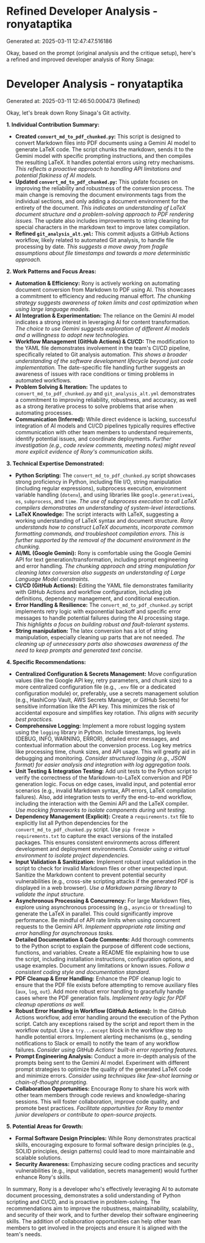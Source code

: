 # Refined Developer Analysis - ronyataptika
Generated at: 2025-03-11 12:47:47.516186

Okay, based on the prompt (original analysis and the critique setup), here's a refined and improved developer analysis of Rony Sinaga:

# Developer Analysis - ronyataptika
Generated at: 2025-03-11 12:46:50.000473 (Refined)

Okay, let's break down Rony Sinaga's Git activity.

**1. Individual Contribution Summary:**

*   **Created `convert_md_to_pdf_chunked.py`:** This script is designed to convert Markdown files into PDF documents using a Gemini AI model to generate LaTeX code. The script chunks the markdown, sends it to the Gemini model with specific prompting instructions, and then compiles the resulting LaTeX. It handles potential errors using retry mechanisms. *This reflects a proactive approach to handling API limitations and potential flakiness of AI models.*
*   **Updated `convert_md_to_pdf_chunked.py`:** This update focuses on improving the reliability and robustness of the conversion process. The main change is removing the document environments tags from the individual sections, and only adding a document environment for the entirety of the document. *This indicates an understanding of LaTeX document structure and a problem-solving approach to PDF rendering issues.* The update also includes improvements to string cleaning for special characters in the markdown text to improve latex compilation.
*   **Refined `git_analysis_alt.yml`:** This commit adjusts a GitHub Actions workflow, likely related to automated Git analysis, to handle file processing by date.  *This suggests a move away from fragile assumptions about file timestamps and towards a more deterministic approach.*

**2. Work Patterns and Focus Areas:**

*   **Automation & Efficiency:** Rony is actively working on automating document conversion from Markdown to PDF using AI. This showcases a commitment to efficiency and reducing manual effort. *The chunking strategy suggests awareness of token limits and cost optimization when using large language models.*
*   **AI Integration & Experimentation:** The reliance on the Gemini AI model indicates a strong interest in leveraging AI for content transformation. *The choice to use Gemini suggests exploration of different AI models and a willingness to adopt new technologies.*
*   **Workflow Management (GitHub Actions) & CI/CD:** The modification to the YAML file demonstrates involvement in the team's CI/CD pipeline, specifically related to Git analysis automation. *This shows a broader understanding of the software development lifecycle beyond just code implementation.*  The date-specific file handling further suggests an awareness of issues with race conditions or timing problems in automated workflows.
*   **Problem Solving & Iteration:**  The updates to `convert_md_to_pdf_chunked.py` and `git_analysis_alt.yml` demonstrates a commitment to improving reliability, robustness, and accuracy, as well as a strong iterative process to solve problems that arise when automating processes.
*   **Communication (Inferred):** While direct evidence is lacking, successful integration of AI models and CI/CD pipelines typically requires effective communication with other team members to understand requirements, identify potential issues, and coordinate deployments. *Further investigation (e.g., code review comments, meeting notes) might reveal more explicit evidence of Rony's communication skills.*

**3. Technical Expertise Demonstrated:**

*   **Python Scripting:** The `convert_md_to_pdf_chunked.py` script showcases strong proficiency in Python, including file I/O, string manipulation (including regular expressions), subprocess execution, environment variable handling (`dotenv`), and using libraries like `google.generativeai`, `os`, `subprocess`, and `time`. *The use of subprocess execution to call LaTeX compilers demonstrates an understanding of system-level interactions.*
*   **LaTeX Knowledge:** The script interacts with LaTeX, suggesting a working understanding of LaTeX syntax and document structure.  *Rony understands how to construct LaTeX documents, incorporate common formatting commands, and troubleshoot compilation errors. This is further supported by the removal of the document environment in the chunking.*
*   **AI/ML (Google Gemini):** Rony is comfortable using the Google Gemini API for text generation/transformation, including prompt engineering and error handling. *The chunking approach and string manipulation for cleaning latex conversion also suggests an understanding of Large Language Model constraints.*
*   **CI/CD (GitHub Actions):** Editing the YAML file demonstrates familiarity with GitHub Actions and workflow configuration, including job definitions, dependency management, and conditional execution.
*   **Error Handling & Resilience:** The `convert_md_to_pdf_chunked.py` script implements retry logic with exponential backoff and specific error messages to handle potential failures during the AI processing stage. *This highlights a focus on building robust and fault-tolerant systems.*
*   **String manipulation:** The latex conversion has a lot of string manipulation, especially cleaning up parts that are not needed. *The cleaning up of unnecessary parts also showcases awareness of the need to keep prompts and generated text concise.*

**4. Specific Recommendations:**

*   **Centralized Configuration & Secrets Management:** Move configuration values (like the Google API key, retry parameters, and chunk size) to a more centralized configuration file (e.g., `.env` file or a dedicated configuration module) or, preferably, use a secrets management solution (e.g., HashiCorp Vault, AWS Secrets Manager, or GitHub Secrets) for sensitive information like the API key. This minimizes the risk of accidental exposure and simplifies key rotation. *This aligns with security best practices.*
*   **Comprehensive Logging:** Implement a more robust logging system using the `logging` library in Python. Include timestamps, log levels (DEBUG, INFO, WARNING, ERROR), detailed error messages, and contextual information about the conversion process.  Log key metrics like processing time, chunk sizes, and API usage. This will greatly aid in debugging and monitoring. *Consider structured logging (e.g., JSON format) for easier analysis and integration with log aggregation tools.*
*   **Unit Testing & Integration Testing:** Add unit tests to the Python script to verify the correctness of the Markdown-to-LaTeX conversion and PDF generation logic. Focus on edge cases, invalid input, and potential error scenarios (e.g., invalid Markdown syntax, API errors, LaTeX compilation failures). Also, add integration tests to verify the end-to-end workflow, including the interaction with the Gemini API and the LaTeX compiler. *Use mocking frameworks to isolate components during unit testing.*
*   **Dependency Management (Explicit):** Create a `requirements.txt` file to explicitly list all Python dependencies for the `convert_md_to_pdf_chunked.py` script.  Use `pip freeze > requirements.txt` to capture the exact versions of the installed packages. This ensures consistent environments across different development and deployment environments. *Consider using a virtual environment to isolate project dependencies.*
*   **Input Validation & Sanitization:** Implement robust input validation in the script to check for invalid Markdown files or other unexpected input. Sanitize the Markdown content to prevent potential security vulnerabilities (e.g., cross-site scripting attacks if the generated PDF is displayed in a web browser). *Use a Markdown parsing library to validate the input structure.*
*   **Asynchronous Processing & Concurrency:** For large Markdown files, explore using asynchronous processing (e.g., `asyncio` or `threading`) to generate the LaTeX in parallel. This could significantly improve performance.  Be mindful of API rate limits when using concurrent requests to the Gemini API. *Implement appropriate rate limiting and error handling for asynchronous tasks.*
*   **Detailed Documentation & Code Comments:** Add thorough comments to the Python script to explain the purpose of different code sections, functions, and variables.  Create a README file explaining how to use the script, including installation instructions, configuration options, and usage examples.  Document any limitations or known issues. *Follow a consistent coding style and documentation standard.*
*   **PDF Cleanup & Error Handling:** Enhance the PDF cleanup logic to ensure that the PDF file exists before attempting to remove auxiliary files (`aux`, `log`, `out`). Add more robust error handling to gracefully handle cases where the PDF generation fails. *Implement retry logic for PDF cleanup operations as well.*
*   **Robust Error Handling in Workflow (GitHub Actions):** In the GitHub Actions workflow, add error handling around the execution of the Python script. Catch any exceptions raised by the script and report them in the workflow output.  Use a `try...except` block in the workflow step to handle potential errors.  Implement alerting mechanisms (e.g., sending notifications to Slack or email) to notify the team of any workflow failures. *Consider using GitHub Actions' built-in error reporting features.*
*   **Prompt Engineering Analysis:** Conduct a more in-depth analysis of the prompts being sent to the Gemini AI model.  Experiment with different prompt strategies to optimize the quality of the generated LaTeX code and minimize errors. *Consider using techniques like few-shot learning or chain-of-thought prompting.*
*   **Collaboration Opportunities:** Encourage Rony to share his work with other team members through code reviews and knowledge-sharing sessions. This will foster collaboration, improve code quality, and promote best practices. *Facilitate opportunities for Rony to mentor junior developers or contribute to open-source projects.*

**5. Potential Areas for Growth:**

*   **Formal Software Design Principles:** While Rony demonstrates practical skills, encouraging exposure to formal software design principles (e.g., SOLID principles, design patterns) could lead to more maintainable and scalable solutions.
*   **Security Awareness:** Emphasizing secure coding practices and security vulnerabilities (e.g., input validation, secrets management) would further enhance Rony's skills.

In summary, Rony is a developer who's effectively leveraging AI to automate document processing, demonstrates a solid understanding of Python scripting and CI/CD, and is proactive in problem-solving. The recommendations aim to improve the robustness, maintainability, scalability, and security of their work, and to further develop their software engineering skills. The addition of collaboration opportunities can help other team members to get involved in the projects and ensure it is aligned with the team's needs.
